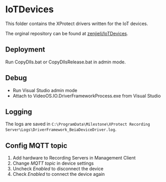 # IoTDevices

This folder contains the XProtect drivers written for the IoT devices.

The orginal repository can be found at [zenjieli/IoTDevices](https://github.com/zenjieli/IoTDevices).

## Deployment

Run CopyDlls.bat or CopyDllsRelease.bat in admin mode.

## Debug

* Run Visual Studio admin mode
* Attach to VideoOS.IO.DriverFrameworkProcess.exe from Visual Studio
 
## Logging
  
The logs are saved in ```C:\ProgramData\Milestone\XProtect Recording Server\Logs\DriverFramework_BeiaDeviceDriver.log```.

## Config MQTT topic

1. Add hardware to Recording Servers in Management Client
2. Change *MQTT topic* in device settings
3. Uncheck *Enabled* to disconnect the device
4. Check *Enabled* to connect the device again
